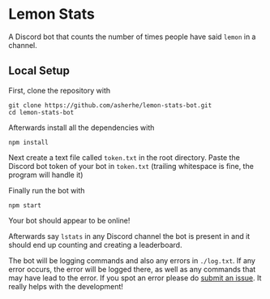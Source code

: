 # Lemon Stats

A Discord bot that counts the number of times people have said `lemon` in a channel.

## Local Setup

First, clone the repository with

```shell
git clone https://github.com/asherhe/lemon-stats-bot.git
cd lemon-stats-bot
```

Afterwards install all the dependencies with

```shell
npm install
```

Next create a text file called `token.txt` in the root directory. Paste the Discord bot token of your bot in `token.txt` (trailing whitespace is fine, the program will handle it)

Finally run the bot with

```shell
npm start
```

Your bot should appear to be online!

Afterwards say `lstats` in any Discord channel the bot is present in and it should end up counting and creating a leaderboard.

The bot will be logging commands and also any errors in `./log.txt`. If any error occurs, the error will be logged there, as well as any commands that may have lead to the error. If you spot an error please do [submit an issue](https://github.com/asherhe/lemon-stats-bot/issues/new). It really helps with the development!

